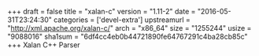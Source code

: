 +++
draft = false
title = "xalan-c"
version = "1.11-2"
date = "2016-05-31T23:24:30"
categories = ['devel-extra']
upstreamurl = "http://xml.apache.org/xalan-c/"
arch = "x86_64"
size = "1255244"
usize = "9088016"
sha1sum = "6df4cc4eb0b44721890fe64767291c4ba28cb85c"
+++
Xalan C++ Parser